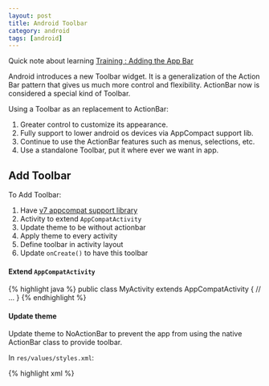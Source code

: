 ```yaml
---
layout: post
title: Android Toolbar
category: android
tags: [android]
---
```


Quick note about learning [Training : Adding the App Bar](https://developer.android.com/training/appbar/index.html)

Android introduces a new Toolbar widget. It is a generalization of the Action Bar pattern that gives us much more control and flexibility. ActionBar now is considered a special kind of Toolbar.

Using a Toolbar as an replacement to ActionBar:

1. Greater control to customize its appearance.
2. Fully support to lower android os devices via AppCompact support lib.
3. Continue to use the ActionBar features such as menus, selections, etc. 
4. Use a standalone Toolbar, put it where ever we want in app.

## Add Toolbar

To Add Toolbar:

1. Have [v7 appcompat support library](https://developer.android.com/topic/libraries/support-library/features.html#v7-appcompat)
2. Activity to extend `AppCompatActivity`
3. Update theme to be without actionbar
4. Apply theme to every activity
5. Define toolbar in activity layout
6. Update `onCreate()` to have this toolbar

#### Extend `AppCompatActivity`

{% highlight java %}
public class MyActivity extends AppCompatActivity {
    // ...
}
{% endhighlight %}

#### Update theme

Update theme to NoActionBar to prevent the app from using the native ActionBar class to provide toolbar.

In `res/values/styles.xml`:

{% highlight xml %}
<!-- Theme for activity -->
<style name="AppTheme.NoActionBar">
    <item name="windowActionBar">false</item>
    <item name="windowNoTitle">true</item>
</style>

<!-- Theme for toolbar -->
<style name="AppTheme.AppBarOverlay" parent="ThemeOverlay.AppCompat.Dark.ActionBar" />

<!-- Theme for toolbar popup menu -->
<style name="AppTheme.PopupOverlay" parent="ThemeOverlay.AppCompat.Light" />
{% endhighlight %}

#### Update `AndroidManifest.xml`

Make sure all `<activity>` has the AppTheme.`NoActionBar` theme 

{% highlight xml %}
android:theme="@style/AppTheme.NoActionBar"
{% endhighlight %}

#### Update activity layout

* `android:theme` sets theme for the whole toolbar.
* `app:popupTheme` sets theme for the toolbar overflow menu.

{% highlight xml %}
<android.support.v7.widget.Toolbar
   android:id="@+id/my_toolbar"
   android:layout_width="match_parent"
   android:layout_height="?attr/actionBarSize"
   android:background="?attr/colorPrimary"
   android:elevation="4dp"
   android:theme="@style/ThemeOverlay.AppCompat.ActionBar"
   app:popupTheme="@style/ThemeOverlay.AppCompat.Light"/> 
{% endhighlight %}

> Elevation 4dp is recommanded by [Material Design specification](https://www.google.com/design/spec/what-is-material/elevation-shadows.html#elevation-shadows-shadows) 

#### Update `onCreate()`

{% highlight java %}
@Override
protected void onCreate(Bundle savedInstanceState) {
    super.onCreate(savedInstanceState);
    setContentView(R.layout.activity_my);

    Toolbar myToolbar = (Toolbar) findViewById(R.id.my_toolbar);
    setSupportActionBar(myToolbar);
} 
{% endhighlight %}

## Add Action Buttons

To add action buttons:
 
1. Update menu layout xml in `res/menu/` to have this button
2. Update `onOptionsItemSelected()` to add listener

#### Update menu layout xml

Button will appear directly in toolbar or in overflow menu according to:

* `app:showAsAction="ifRoom"` - button will be displayed on toolbar if there is enough room in the toolbar; if not, it will be in overflow menu.
* `app:showAsAction="never"` - Only in the overflow menu.

{% highlight xml %}
<menu xmlns:android="http://schemas.android.com/apk/res/android"
    xmlns:app="http://schemas.android.com/apk/res-auto"
    xmlns:tools="http://schemas.android.com/tools"
    tools:context="com.example.chuandong.myapplication.MainActivity">

    <!-- in toolbar if there is room -->
    <item
        android:id="@+id/item_a"
        android:icon="@mipmap/ic_launcher"
        android:title="@string/action_settings"
        app:showAsAction="ifRoom"/>

    <!-- in overflow menu -->
    <item
        android:id="@+id/item_b"
        android:orderInCategory="100"
        android:title="@string/action_settings"
        app:showAsAction="never" />

</menu>
{% endhighlight %}

#### Update `onOptionsItemSelected()` to add Listener

{% highlight java %}
@Override
public boolean onOptionsItemSelected(MenuItem item) {

    switch (item.getItemId()) {
        case R.id.item_a:
            // ToDo
            return true;

        case R.id.item_b:
            // ToDo
            return true;

        default:
            // ToDo
            return super.onOptionsItemSelected(item);

    }
}
{% endhighlight %}

### Adding an Up Action

Up button in toolbar is for all activities (except the main one) to **navigate to the parent activity**.

Two steps:

1. Declare a Parent Activity
2. Enable the Up button for an activity

#### Declare a Parent Activity

In `AndroidManifest.xml`:

* For higher than Android 4.1 (API level 16), using `android:parentActivityName`.
* For older version, using `<meta-data>` name-value pair, where name is `android.support.PARENT_ACTIVITY` with value the name of the parent activity.

{% highlight xml %}
<application ... >
    ...

    <!-- The main/home activity (it has no parent activity) -->
    <activity
        android:name="com.example.myfirstapp.MainActivity" ...>
        ...
    </activity>

    <!-- A child of the main activity -->
    <activity
        android:name="com.example.myfirstapp.MyChildActivity"
        android:label="@string/title_activity_child"
        android:parentActivityName="com.example.myfirstapp.MainActivity" >

        <!-- Parent activity meta-data to support 4.0 and lower -->
        <meta-data
            android:name="android.support.PARENT_ACTIVITY"
            android:value="com.example.myfirstapp.MainActivity" />
    </activity>
</application>
{% endhighlight %}

#### Enable Up button

{% highlight java %}
@Override
protected void onCreate(Bundle savedInstanceState) {
    super.onCreate(savedInstanceState);
    setContentView(R.layout.activity_my);

    Toolbar myToolbar = (Toolbar) findViewById(R.id.my_toolbar);
    setSupportActionBar(myToolbar);

    // Get a support ActionBar corresponding to this toolbar
    ActionBar actionbar = getSupportActionBar();

    // Enable the Up button
    actionbar.setDisplayHomeAsUpEnabled(true);
} 
{% endhighlight %}

## Action Views

It is an action providing rich functionality. For example, a search action view allows the user to type their search text in toolbar, without having to change activities or fragments.

1. Add `<item>` in toolbar menu resource
2. Update `onCreateOptionsMenu()` to add event listener

#### Update toolbar menu resource

To add an action view, create an `<item>` element in the toolbar's menu resource. Then add one of the following two attributes to the element:

* `actionViewClass` - The class of a widget that implements the action.
* `actionLayout` - A layout resource describing the action's components.

Set `showAsAction` to either `ifRoom|collapseActionView` or `never|collapseActionView`. 

The `collapseActionView` indicates how to display the widget when the user is not interacting with it: If the widget is on toolbar, the app should display the widget as an icon. If the widget is in the overflow menu, the app should display the widget as a menu item. When the user interacts with the action view, it expands to fill toolbar.

{% highlight xml %}
<item android:id="@+id/action_search"
     android:title="@string/action_search"
     android:icon="@drawable/ic_search"
     app:showAsAction="ifRoom|collapseActionView"
     app:actionViewClass="android.support.v7.widget.SearchView" />
{% endhighlight %}     
     
#### Update `onCreateOptionsMenu()`

Update `onCreateOptionsMenu()` in activity to add event listener

{% highlight java %}
@Override
public boolean onCreateOptionsMenu(Menu menu) {
    getMenuInflater().inflate(R.menu.main_activity_actions, menu);

    MenuItem searchItem = menu.findItem(R.id.action_search);
    SearchView searchView =
            (SearchView) MenuItemCompat.getActionView(searchItem);

    // Configure the search info and add any event listeners...

    return super.onCreateOptionsMenu(menu);
}
{% endhighlight %}

#### Listener to action view collapse/expanded

If we want to do something when action view collapses/expands:

1. Define and override `OnActionExpandListener`
2. Add this listener to action view item

{% highlight java %}
@Override
public boolean onCreateOptionsMenu(Menu menu) {
    getMenuInflater().inflate(R.menu.options, menu);
    // ...

    // Define the listener
    OnActionExpandListener expandListener = new OnActionExpandListener() {
        @Override
        public boolean onMenuItemActionCollapse(MenuItem item) {
            // Do something when action item collapses
            return true;  // Return true to collapse action view
        }

        @Override
        public boolean onMenuItemActionExpand(MenuItem item) {
            // Do something when expanded
            return true;  // Return true to expand action view
        }
    };

    // Get the MenuItem for the action item
    MenuItem actionMenuItem = menu.findItem(R.id.myActionItem);

    // Assign the listener to that action item
    MenuItemCompat.setOnActionExpandListener(actionMenuItem, expandListener);

    // Any other things you have to do when creating the options menu…

    return true;
}
{% endhighlight %}

## Action Providers

It is an action with its own customized layout. When user clicks it, the action provider controls the action's behavior in any way we want. For example, the action provider might respond to a click by displaying a menu.

{% highlight xml %}
<item android:id="@+id/action_share"
    android:title="@string/share"
    app:showAsAction="ifRoom"
    app:actionProviderClass="android.support.v7.widget.ShareActionProvider"/>
{% endhighlight %}

To create a custom action provider, see [here](https://developer.android.com/reference/android/support/v4/view/ActionProvider.html). 

To configure a ShareActionProvider, see [here](https://developer.android.com/reference/android/support/v7/widget/ShareActionProvider.html).

## Ref

* [What is the difference between Action Bar and newly introduced Toolbar?](http://stackoverflow.com/questions/27665018/what-is-the-difference-between-action-bar-and-newly-introduced-toolbar)